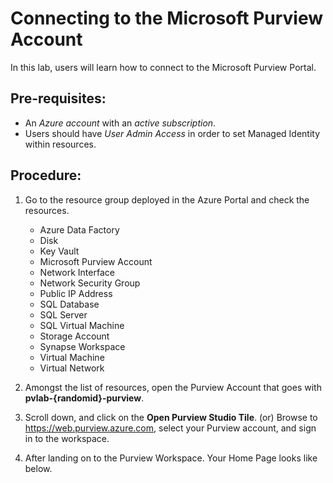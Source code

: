 # Connecting to the Microsoft Purview Account

In this lab, users will learn how to connect to the Microsoft Purview Portal.

## Pre-requisites:

- An *Azure account* with an *active subscription*.
- Users should have *User Admin Access* in order to set Managed Identity within resources.

## Procedure:

1. Go to the resource group deployed in the Azure Portal and check the resources.

	- Azure Data Factory
	- Disk
	- Key Vault
	- Microsoft Purview Account
	- Network Interface
	- Network Security Group
	- Public IP Address
	- SQL Database
	- SQL Server
	- SQL Virtual Machine
	- Storage Account
	- Synapse Workspace
	- Virtual Machine
	- Virtual Network

2. Amongst the list of resources, open the Purview Account that goes with **pvlab-{randomid}-purview**.

3. Scroll down, and click on the **Open Purview Studio Tile**.
				(or)
   Browse to https://web.purview.azure.com, select your Purview account, and sign in to the workspace.

4. After landing on to the Purview Workspace. Your Home Page looks like below.
